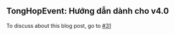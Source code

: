 ## TongHopEvent: Hướng dẫn dành cho v4.0 

To discuss about this blog post, go to [#31](https://github.com/ngxson/blog-comments/issues/31)

<!-- {"issue":31} -->